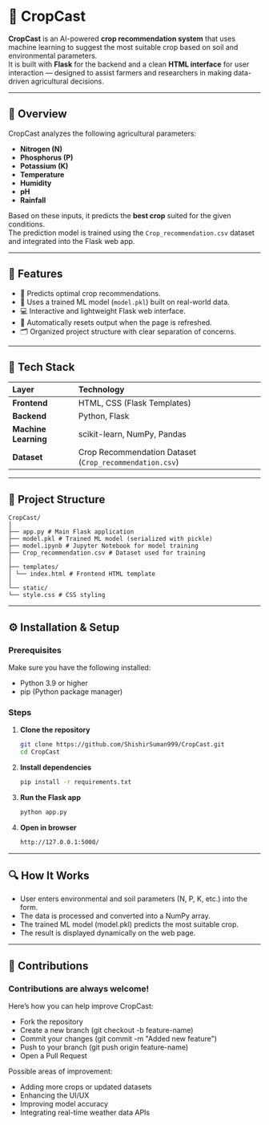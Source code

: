 # 🌾 CropCast

**CropCast** is an AI-powered **crop recommendation system** that uses machine learning to suggest the most suitable crop based on soil and environmental parameters.  
It is built with **Flask** for the backend and a clean **HTML interface** for user interaction — designed to assist farmers and researchers in making data-driven agricultural decisions.

---

## 🚀 Overview

CropCast analyzes the following agricultural parameters:
- **Nitrogen (N)**
- **Phosphorus (P)**
- **Potassium (K)**
- **Temperature**
- **Humidity**
- **pH**
- **Rainfall**

Based on these inputs, it predicts the **best crop** suited for the given conditions.  
The prediction model is trained using the `Crop_recommendation.csv` dataset and integrated into the Flask web app.

---

## 🎯 Features

- 🌱 Predicts optimal crop recommendations.
- 🧠 Uses a trained ML model (`model.pkl`) built on real-world data.
- 💻 Interactive and lightweight Flask web interface.
- 🔄 Automatically resets output when the page is refreshed.
- 🗂 Organized project structure with clear separation of concerns.

---

## 🧩 Tech Stack

| Layer | Technology |
|:------|:------------|
| **Frontend** | HTML, CSS (Flask Templates) |
| **Backend** | Python, Flask |
| **Machine Learning** | scikit-learn, NumPy, Pandas |
| **Dataset** | Crop Recommendation Dataset (`Crop_recommendation.csv`) |

---

## 📂 Project Structure
```
CropCast/
│
├── app.py # Main Flask application
├── model.pkl # Trained ML model (serialized with pickle)
├── model.ipynb # Jupyter Notebook for model training
├── Crop_recommendation.csv # Dataset used for training
│
├── templates/
│ └── index.html # Frontend HTML template
│
└── static/
└── style.css # CSS styling
```

---

## ⚙️ Installation & Setup

### Prerequisites
Make sure you have the following installed:
- Python 3.9 or higher  
- pip (Python package manager)

### Steps

1. **Clone the repository**
   ```bash
   git clone https://github.com/ShishirSuman999/CropCast.git
   cd CropCast
2. **Install dependencies**
   ```bash
   pip install -r requirements.txt
3. **Run the Flask app**
   ```bash
   python app.py
4. **Open in browser**
   ```bash
   http://127.0.0.1:5000/

---

## 🔍 How It Works

- User enters environmental and soil parameters (N, P, K, etc.) into the form.
- The data is processed and converted into a NumPy array.
- The trained ML model (model.pkl) predicts the most suitable crop.
- The result is displayed dynamically on the web page.

---

##  🤝 Contributions

### Contributions are always welcome!
Here’s how you can help improve CropCast:
- Fork the repository
- Create a new branch (git checkout -b feature-name)
- Commit your changes (git commit -m "Added new feature")
- Push to your branch (git push origin feature-name)
- Open a Pull Request

Possible areas of improvement:
- Adding more crops or updated datasets
- Enhancing the UI/UX
- Improving model accuracy
- Integrating real-time weather data APIs

